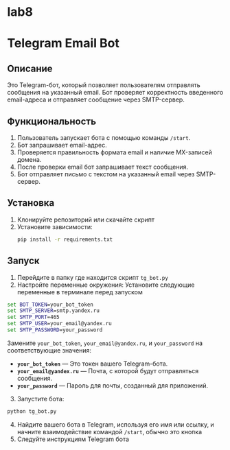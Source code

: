 # lab8
# Telegram Email Bot

## Описание
Это Telegram-бот, который позволяет пользователям отправлять сообщения на указанный email. Бот проверяет корректность введенного email-адреса и отправляет сообщение через SMTP-сервер.

## Функциональность
1. Пользователь запускает бота с помощью команды `/start`.
2. Бот запрашивает email-адрес.
3. Проверяется правильность формата email и наличие MX-записей домена.
4. После проверки email бот запрашивает текст сообщения.
5. Бот отправляет письмо с текстом на указанный email через SMTP-сервер.

## Установка
1. Клонируйте репозиторий или скачайте скрипт
2. Установите зависимости:
   ```cmd
   pip install -r requirements.txt

## Запуск
1. Перейдите в папку где находится скрипт `tg_bot.py`
2. Настройте переменные окружения: Установите следующие переменные в терминале перед запуском
```cmd
set BOT_TOKEN=your_bot_token
set SMTP_SERVER=smtp.yandex.ru
set SMTP_PORT=465
set SMTP_USER=your_email@yandex.ru
set SMTP_PASSWORD=your_password
```
Замените `your_bot_token`, `your_email@yandex.ru`, и `your_password` на соответствующие значения:  
- **`your_bot_token`** — Это токен вашего Telegram-бота.  
- **`your_email@yandex.ru`** — Почта, с которой будут отправляться сообщения.  
- **`your_password`** — Пароль для почты, созданный для приложений.  
3. Запустите бота:
  ```cmd
  python tg_bot.py
```
4. Найдите вашего бота в Telegram, используя его имя или ссылку, и начните взаимодействие  командой `/start`, обычно это  кнопка
5. Следуйте инструкциям Telegram бота 
